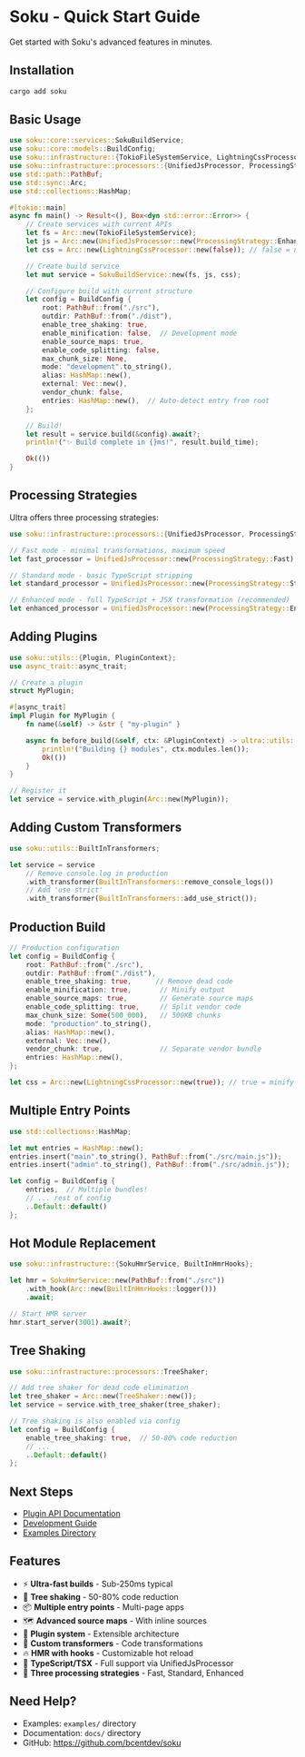 # Soku - Quick Start Guide

Get started with Soku's advanced features in minutes.

## Installation

```bash
cargo add soku
```

## Basic Usage

```rust
use soku::core::services::SokuBuildService;
use soku::core::models::BuildConfig;
use soku::infrastructure::{TokioFileSystemService, LightningCssProcessor};
use soku::infrastructure::processors::{UnifiedJsProcessor, ProcessingStrategy};
use std::path::PathBuf;
use std::sync::Arc;
use std::collections::HashMap;

#[tokio::main]
async fn main() -> Result<(), Box<dyn std::error::Error>> {
    // Create services with current APIs
    let fs = Arc::new(TokioFileSystemService);
    let js = Arc::new(UnifiedJsProcessor::new(ProcessingStrategy::Enhanced));
    let css = Arc::new(LightningCssProcessor::new(false)); // false = no minify for dev

    // Create build service
    let mut service = SokuBuildService::new(fs, js, css);

    // Configure build with current structure
    let config = BuildConfig {
        root: PathBuf::from("./src"),
        outdir: PathBuf::from("./dist"),
        enable_tree_shaking: true,
        enable_minification: false,  // Development mode
        enable_source_maps: true,
        enable_code_splitting: false,
        max_chunk_size: None,
        mode: "development".to_string(),
        alias: HashMap::new(),
        external: Vec::new(),
        vendor_chunk: false,
        entries: HashMap::new(),  // Auto-detect entry from root
    };

    // Build!
    let result = service.build(&config).await?;
    println!("✨ Build complete in {}ms!", result.build_time);

    Ok(())
}
```

## Processing Strategies

Ultra offers three processing strategies:

```rust
use soku::infrastructure::processors::{UnifiedJsProcessor, ProcessingStrategy};

// Fast mode - minimal transformations, maximum speed
let fast_processor = UnifiedJsProcessor::new(ProcessingStrategy::Fast);

// Standard mode - basic TypeScript stripping
let standard_processor = UnifiedJsProcessor::new(ProcessingStrategy::Standard);

// Enhanced mode - full TypeScript + JSX transformation (recommended)
let enhanced_processor = UnifiedJsProcessor::new(ProcessingStrategy::Enhanced);
```

## Adding Plugins

```rust
use soku::utils::{Plugin, PluginContext};
use async_trait::async_trait;

// Create a plugin
struct MyPlugin;

#[async_trait]
impl Plugin for MyPlugin {
    fn name(&self) -> &str { "my-plugin" }

    async fn before_build(&self, ctx: &PluginContext) -> ultra::utils::Result<()> {
        println!("Building {} modules", ctx.modules.len());
        Ok(())
    }
}

// Register it
let service = service.with_plugin(Arc::new(MyPlugin));
```

## Adding Custom Transformers

```rust
use soku::utils::BuiltInTransformers;

let service = service
    // Remove console.log in production
    .with_transformer(BuiltInTransformers::remove_console_logs())
    // Add 'use strict'
    .with_transformer(BuiltInTransformers::add_use_strict());
```

## Production Build

```rust
// Production configuration
let config = BuildConfig {
    root: PathBuf::from("./src"),
    outdir: PathBuf::from("./dist"),
    enable_tree_shaking: true,      // Remove dead code
    enable_minification: true,       // Minify output
    enable_source_maps: true,        // Generate source maps
    enable_code_splitting: true,     // Split vendor code
    max_chunk_size: Some(500_000),   // 500KB chunks
    mode: "production".to_string(),
    alias: HashMap::new(),
    external: Vec::new(),
    vendor_chunk: true,              // Separate vendor bundle
    entries: HashMap::new(),
};

let css = Arc::new(LightningCssProcessor::new(true)); // true = minify for production
```

## Multiple Entry Points

```rust
use std::collections::HashMap;

let mut entries = HashMap::new();
entries.insert("main".to_string(), PathBuf::from("./src/main.js"));
entries.insert("admin".to_string(), PathBuf::from("./src/admin.js"));

let config = BuildConfig {
    entries,  // Multiple bundles!
    // ... rest of config
    ..Default::default()
};
```

## Hot Module Replacement

```rust
use soku::infrastructure::{SokuHmrService, BuiltInHmrHooks};

let hmr = SokuHmrService::new(PathBuf::from("./src"))
    .with_hook(Arc::new(BuiltInHmrHooks::logger()))
    .await;

// Start HMR server
hmr.start_server(3001).await?;
```

## Tree Shaking

```rust
use soku::infrastructure::processors::TreeShaker;

// Add tree shaker for dead code elimination
let tree_shaker = Arc::new(TreeShaker::new());
let service = service.with_tree_shaker(tree_shaker);

// Tree shaking is also enabled via config
let config = BuildConfig {
    enable_tree_shaking: true,  // 50-80% code reduction
    // ...
    ..Default::default()
};
```

## Next Steps

- [Plugin API Documentation](./PLUGIN_API.md)
- [Development Guide](./DEVELOPMENT.md)
- [Examples Directory](../examples/)

## Features

- ⚡ **Ultra-fast builds** - Sub-250ms typical
- 🌳 **Tree shaking** - 50-80% code reduction
- 📦 **Multiple entry points** - Multi-page apps
- 🗺️ **Advanced source maps** - With inline sources
- 🔌 **Plugin system** - Extensible architecture
- 🔧 **Custom transformers** - Code transformations
- 🔥 **HMR with hooks** - Customizable hot reload
- 🎯 **TypeScript/TSX** - Full support via UnifiedJsProcessor
- 🚀 **Three processing strategies** - Fast, Standard, Enhanced

## Need Help?

- Examples: `examples/` directory
- Documentation: `docs/` directory
- GitHub: https://github.com/bcentdev/soku
